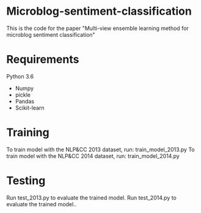 # Microblog-sentiment-classification
This is the code for the paper "Multi-view ensemble learning method for microblog sentiment classification"
# Requirements
Python 3.6
* Numpy
* pickle
* Pandas
* Scikit-learn
# Training
To train model with the NLP&CC 2013 dataset, run: train_model_2013.py
To train model with the NLP&CC 2014 dataset, run: train_model_2014.py
# Testing
Run test_2013.py to evaluate the trained model.
Run test_2014.py to evaluate the trained model..
